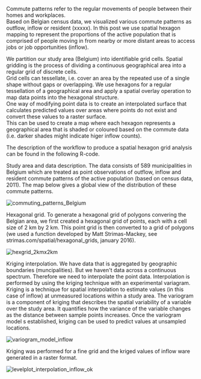Commute patterns refer to the regular movements of people between their homes and workplaces.  
Based on Belgian census data, we visualized various commute patterns as outflow, inflow or resident
(xxxxx). In this post we use spatial hexagon mapping to represent the proportions of the active 
population that is comprised of people moving in from nearby or more distant areas to access 
jobs or job opportunities (inflow).  

We partition our study area (Belgium) into identifiable grid cells.  Spatial gridding is the 
process of dividing a continuous geographical area into a regular grid of discrete cells.  
Grid cells can tessellate, i.e. cover an area by the repeated use of a single shape without 
gaps or overlapping.  We use hexagons for a regular tessellation of a geographical area and 
apply a spatial overlay operation to map data points into the hexagonal structure.  
One way of modifying point data is to create an interpolated surface that calculates predicted 
values over areas where points do not exist and convert these values to a raster surface.  
This can be used to create a map where each hexagon represents a geographical area 
that is shaded or coloured based on the commute data (i.e. darker shades might indicate 
higer inflow counts). 

The description of the workflow to produce a spatial hexagon grid analysis can be found 
in the following R-code.

Study area and data description.
The data consists of 589 municipalities in Belgium which are treated as point observations of
outflow, inflow and resident commute patterns of the active population (based on census data,
2011).  The map below gives a global view of the distribution of these commute patterns.

![commuting_patterns_Belgium](https://github.com/emmolb/spatial_hexagon_mapping_inflow_Belgium/assets/34507394/5eadad6e-16a4-45d1-9d8b-b8db59916b70)

Hexagonal grid.
To generate a hexagonal grid of polygons convering the Belgian area, we first created a
hexagonal grid of points, each with a cell size of 2 km by 2 km.
This point grid is then converted to a grid of polygons (we used a function developed
by Matt Strimas-Mackey, see strimas.com/spatial/hexagonal_grids, january 2016).

![hexgrid_2kmx2km](https://github.com/emmolb/spatial_hexagon_mapping_inflow_Belgium/assets/34507394/fc648999-554d-4e83-9a30-8663704d5361)


Kriging interpolation.
We have data that is aggregated by geographic boundaries (muncipalities).  But we haven't data
across a continuous spectrum.  Therefore we need to interpolate the point data.  Interpolation
is performed by using the kriging technique with an experimental variagram.  Kriging is a
technique for spatial interpolation to estimate values (in this case of inflow) at unmeasured
locations within a study area.  The variogram is a component of kriging that describes 
the spatial variability of a variable over the study area.  It quantifies how the variance of
the variable changes as the distance between sample points increases.  Once the variogram
model s established, kriging can be used to predict values at unsampled locations.

![variogram_model_inflow](https://github.com/emmolb/spatial_hexagon_mapping_inflow_Belgium/assets/34507394/8ca3f6fd-d783-46a7-aafb-f29611bb500c)

Kriging was performed for a fine grid and the kriged values of inflow ware generated in
a raster format.  

![levelplot_interpolation_inflow_ok](https://github.com/emmolb/spatial_hexagon_mapping_inflow_Belgium/assets/34507394/c4a8769f-d4a6-4c19-aa2d-d4f32f68e175)










